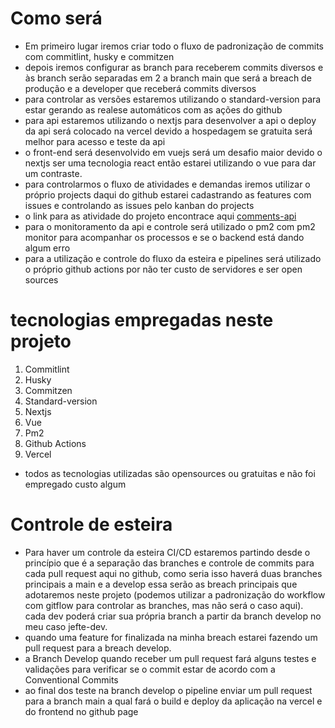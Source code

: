 # Como será
- Em primeiro lugar iremos criar todo o fluxo de padronização de commits com commitlint, husky e commitzen
- depois iremos configurar as branch para receberem commits diversos e às branch serão separadas em 2 a branch main que será a breach de produção e a developer que receberá commits diversos
- para controlar as versões estaremos utilizando o standard-version para estar gerando as realese automáticos com as ações do github
- para api estaremos utilizando o nextjs para desenvolver a api o deploy da api será colocado na vercel devido a hospedagem se gratuita será melhor para acesso e teste da api
- o front-end será desenvolvido em vuejs será um desafio maior devido o nextjs ser uma tecnologia react então estarei utilizando o vue  para dar um contraste.
- para controlarmos o fluxo de atividades e demandas iremos utilizar o próprio projects daqui do github estarei cadastrando as features com issues e controlando as issues pelo kanban do projects
- o link para as atividade do projeto encontrace aqui [comments-api](https://github.com/JefteCosta/comment-api/projects/2)
- para o monitoramento da api e controle será utilizado o pm2 com pm2 monitor para acompanhar os processos e se o backend está dando algum erro
- para a utilização e controle do fluxo da esteira e pipelines será utilizado o próprio github actions por não ter custo de servidores e ser open sources 

# tecnologias empregadas neste projeto

1. Commitlint
2. Husky
3. Commitzen
4. Standard-version
5. Nextjs
6. Vue
7. Pm2
8. Github Actions
9. Vercel
- todos as tecnologias utilizadas são opensources ou gratuitas e não foi empregado custo algum

# Controle de esteira
- Para haver um controle da esteira CI/CD estaremos partindo desde o princípio que é a separação das branches e controle de commits para cada pull request aqui no github, como seria isso haverá duas branches principais a main e a develop essa serão as breach principais que adotaremos neste projeto (podemos utilizar a padronização do workflow com gitflow para controlar as branches, mas não será o caso aqui). cada dev poderá criar sua própria branch a partir da branch develop no meu caso jefte-dev.
- quando uma feature for finalizada na minha breach estarei fazendo um pull request para a breach develop.
- a Branch Develop quando receber um pull request fará alguns testes e validações para verificar se o commit estar de acordo com a Conventional Commits
- ao final dos teste na branch develop o pipeline enviar um pull request para a branch main a qual fará o build e deploy da aplicação na vercel e do frontend no github page

